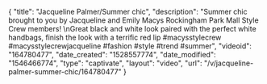 {
    "title": "Jacqueline Palmer\/Summer chic",
    "description": "Summer chic brought to you by Jacqueline and Emily Macys Rockingham Park Mall Style Crew members! \nGreat black and white look paired with the perfect white handbags, finish the look with a terrific red lip #macysstylecrew #macysstylecrewjacqueline #fashion #style #trend #summer",
    "videoid": "164780477",
    "date_created": "1528557774",
    "date_modified": "1546466774",
    "type": "captivate",
    "layout": "video",
    "url": "\/v\/jacqueline-palmer-summer-chic\/164780477"
}